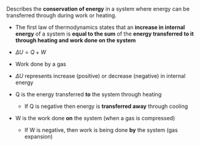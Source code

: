 
Describes the **conservation of energy** in a system where energy can be transferred through during work or heating. 

- The first law of thermodynamics states that an **increase in internal energy** of a system is **equal to the sum** of the **energy transferred to it through heating and work done on the system**

- $\Delta U = Q + W$
- Work done by a gas
- $\Delta U$ represents increase (positive) or decrease (negative) in internal energy
- Q is the energy transferred **to** the system through heating
	- If Q is negative then energy is **transferred away** through cooling 
- W is the work done **on** the system (when a gas is compressed)
	- If W is negative, then work is being done **by** the system (gas expansion)